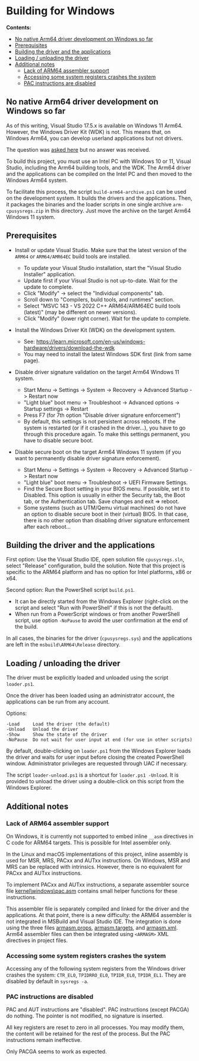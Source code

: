 # Building for Windows

**Contents:**

* [No native Arm64 driver development on Windows so far](#no-native-arm64-driver-development-on-windows-so-far)
* [Prerequisites](#prerequisites)
* [Building the driver and the applications](#building-the-driver-and-the-applications)
* [Loading / unloading the driver](#loading--unloading-the-driver)
* [Additional notes](#additional-notes)
  * [Lack of ARM64 assembler support](#lack-of-arm64-assembler-support)
  * [Accessing some system registers crashes the system](#accessing-some-system-registers-crashes-the-system)
  * [PAC instructions are disabled](#pac-instructions-are-disabled)

## No native Arm64 driver development on Windows so far

As of this writing, Visual Studio 17.5.x is available on Windows 11 Arm64.
However, the Windows Driver Kit (WDK) is not. This means that, on Windows Arm64,
you can develop userland applications but not drivers.

The question was [asked here](https://stackoverflow.com/questions/75793332/how-to-natively-build-windows-11-device-drivers-for-arm64-on-an-arm64-system)
but no answer was received.

To build this project, you must use an Intel PC with Windows 10 or 11, Visual Studio,
including the Arm64 building tools, and the WDK. The Arm64 driver and the applications
can be compiled on the Intel PC and then moved to the Windows Arm64 system.

To facilitate this process, the script `build-arm64-archive.ps1` can be used on the
development system. It builds the drivers and the applications. Then, it packages the
binaries and the loader scripts in one single archive `arm-cpusysregs.zip` in this
directory. Just move the archive on the target Arm64 Windows 11 system.

## Prerequisites

- Install or update Visual Studio. Make sure that the latest version of the `ARM64`
  or `ARM64/AMR64EC` build tools are installed.
  - To update your Visual Studio installation, start the "Visual Studio Installer" application.
  - Update first if your Visual Studio is not up-to-date. Wait for the update to complete.
  - Click "Modify" -> select the "Individual components" tab.
  - Scroll down to "Compilers, build tools, and runtimes" section.
  - Select "MSVC 143 - VS 2022 C++ ARM64/ARM64EC build tools (latest)"
    (may be different on newer versions).
  - Click "Modify" (lower right corner). Wait for the update to complete.

- Install the Windows Driver Kit (WDK) on the development system.
  - See: https://learn.microsoft.com/en-us/windows-hardware/drivers/download-the-wdk
  - You may need to install the latest Windows SDK first (link from same page).

- Disable driver signature validation on the target Arm64 Windows 11 system.
  - Start Menu -> Settings -> System -> Recovery -> Advanced Startup -> Restart now
  - "Light blue" boot menu -> Troubleshoot -> Advanced options -> Startup settings -> Restart
  - Press F7 (for 7th option "Disable driver signature enforcement")
  - By default, this settings is not persistent across reboots. If the system is restarted
    (or if it crashed in the driver...), you have to go through this procedure again.
    To make this settings permanent, you have to disable secure boot.

- Disable secure boot on the target Arm64 Windows 11 system
  (if you want to permanently disable driver signature enforcement).
  - Start Menu -> Settings -> System -> Recovery -> Advanced Startup -> Restart now
  - "Light blue" boot menu -> Troubleshoot -> UEFI Firmware Settings.
  - Find the Secure Boot setting in your BIOS menu. If possible, set it to Disabled.
    This option is usually in either the Security tab, the Boot tab, or the Authentication tab.
    Save changes and exit => reboot.
  - Some systems (such as UTM/Qemu virtual machines) do not have an option to
    disable secure boot in their (virtual) BIOS. In that case, there is no other
    option than disabling driver signature enforcement after each reboot...

## Building the driver and the applications

First option: Use the Visual Studio IDE, open solution file `cpusysregs.sln`,
select "Release" configuration, build the solution. Note that this project is
specific to the ARM64 platform and has no option for Intel platforms, x86 or x64.

Second option: Run the PowerShell script `build.ps1`.
- It can be directly started from the Windows Explorer (right-click on the script
  and select "Run with PowerShell" if this is not the default).
- When run from a PowerScript windows or from another PowerShell script, use option
  `-NoPause` to avoid the user confirmation at the end of the build.

In all cases, the binaries for the driver (`cpusysregs.sys`) and the applications are
left in the `msbuild\ARM64\Release` directory.

## Loading / unloading the driver

The driver must be explicitly loaded and unloaded using the script `loader.ps1`.

Once the driver has been loaded using an administrator account, the applications
can be run from any account.

Options:
~~~
-Load     Load the driver (the default)
-Unload   Unload the driver
-Show     Show the state of the driver
-NoPause  Do not wait for user input at end (for use in other scripts)
~~~

By default, double-clicking on `loader.ps1` from the Windows Explorer loads
the driver and waits for user input before closing the created PowerShell window.
Administrator privileges are requested through UAC if necessary.

The script `loader-unload.ps1` is a shortcut for `loader.ps1 -Unload`. It is
provided to unload the driver using a double-click on this script from the
Windows Explorer.

## Additional notes

### Lack of ARM64 assembler support

On Windows, it is currently not supported to embed inline `__asm` directives
in C code for ARM64 targets. This is possible for Intel assembler only.

In the Linux and macOS implementations of this project, inline assembly is
used for MSR, MRS, PACxx and AUTxx instructions. On Windows, MSR and MRS
can be replaced with intrinsics. However, there is no equivalent for
PACxx and AUTxx instructions.

To implement PACxx and AUTxx instructions, a separate assembler source
file [kernel\windows\pac.asm](../kernel/windows/pac.asm) contains small
helper functions for these instructions.

This assembler file is separately compiled and linked for the driver and
the applications. At that point, there is a new difficulty: the ARM64
assembler is not integrated in MSBuild and Visual Studio IDE. The
integration is done using the three files [armasm.props](armasm.props),
[armasm.targets](armasm.targets), and [armasm.xml](armasm.xml). Arm64
assembler files can then be integrated using `<ARMASM>` XML directives
in project files.

### Accessing some system registers crashes the system

Accessing any of the following system registers from the Windows driver
crashes the system: `CTR_EL0`,  `TPIDRRO_EL0`,  `TPIDR_EL0`,  `TPIDR_EL1`.
They are disabled by default in `sysregs -a`.

### PAC instructions are disabled

PAC and AUT instructions are "disabled". PAC instructions (except PACGA)
do nothing. The pointer is not modified, no signature is inserted.

All key registers are reset to zero in all processes. You may modify
them, the content will be retained for the rest of the process.
But the PAC instructions remain ineffective.

Only PACGA seems to work as expected.
